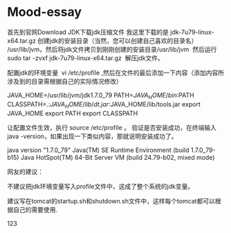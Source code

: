 # Mood-essay
首先到官网Download JDK下载jdk压缩文件
我这里下载的是 jdk-7u79-linux-x64.tar.gz
创建jdk的安装目录（当然，您可以创建自己喜欢的目录名） 
/usr/lib/jvm，然后将jdk文件拷贝到刚刚创建的安装目录/usr/lib/jvm 
然后运行sudo tar -zvxf jdk-7u79-linux-x64.tar.gz 
 解压jdk文件。

配置jdk的环境变量  vi /etc/profile ,然后在文件的最后添加一下内容（添加内容所涉及到的目录需根据自己的实际情况修改）

JAVA_HOME=/usr/lib/jvm/jdk1.7.0_79
PATH=$JAVA_HOME/bin:$PATH
CLASSPATH=.:$JAVA_HOME/lib/dt.jar:$JAVA_HOME/lib/tools.jar
export JAVA_HOME
export PATH
export CLASSPATH

让配置文件生效，执行 source /etc/profile 。
验证是否安装成功，在终端输入java -version，如果出现一下类似内容，那就说明安装成功了。

java version "1.7.0_79"
Java(TM) SE Runtime Environment (build 1.7.0_79-b15)
Java HotSpot(TM) 64-Bit Server VM (build 24.79-b02, mixed mode)

网友的建议：

不建议把jdk环境变量写入profile文件中，这成了整个系统的jdk变量。

建议写在tomcat的startup.sh和shutdown.sh文件中，这样每个tomcat都可以根据自己的需要使用.

123
